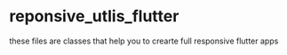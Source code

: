 # reponsive_utlis_flutter
these files are classes that help you to crearte full responsive flutter apps

